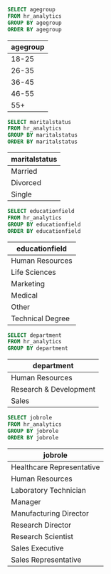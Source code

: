 ```sql
SELECT agegroup
FROM hr_analytics
GROUP BY agegroup
ORDER BY agegroup
```
|agegroup|
|--------|
|18-25   |
|26-35   |
|36-45   |
|46-55   |
|55+     |

```sql
SELECT maritalstatus
FROM hr_analytics
GROUP BY maritalstatus
ORDER BY maritalstatus
```
|maritalstatus|
|-------------|
|Married      |
|Divorced     |
|Single       |

```sql
SELECT educationfield
FROM hr_analytics
GROUP BY educationfield
ORDER BY educationfield
```
|educationfield|
|--------------|
|Human Resources|
|Life Sciences |
|Marketing     |
|Medical       |
|Other         |
|Technical Degree|

```sql
SELECT department
FROM hr_analytics
GROUP BY department
```
|department|
|----------|
|Human Resources|
|Research & Development|
|Sales     |

```sql
SELECT jobrole
FROM hr_analytics
GROUP BY jobrole
ORDER BY jobrole
```
|jobrole|
|-------|
|Healthcare Representative|
|Human Resources|
|Laboratory Technician|
|Manager|
|Manufacturing Director|
|Research Director|
|Research Scientist|
|Sales Executive|
|Sales Representative|


